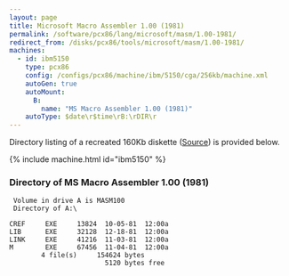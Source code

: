 ```yaml
---
layout: page
title: Microsoft Macro Assembler 1.00 (1981)
permalink: /software/pcx86/lang/microsoft/masm/1.00-1981/
redirect_from: /disks/pcx86/tools/microsoft/masm/1.00-1981/
machines:
  - id: ibm5150
    type: pcx86
    config: /configs/pcx86/machine/ibm/5150/cga/256kb/machine.xml
    autoGen: true
    autoMount:
      B:
        name: "MS Macro Assembler 1.00 (1981)"
    autoType: $date\r$time\rB:\rDIR\r
---
```


Directory listing of a recreated 160Kb diskette ([Source](http://www.os2museum.com)) is provided below.

{% include machine.html id="ibm5150" %}

### Directory of MS Macro Assembler 1.00 (1981)

     Volume in drive A is MASM100
     Directory of A:\

    CREF     EXE     13824  10-05-81  12:00a
    LIB      EXE     32128  12-18-81  12:00a
    LINK     EXE     41216  11-03-81  12:00a
    M        EXE     67456  11-04-81  12:00a
            4 file(s)     154624 bytes
                            5120 bytes free
